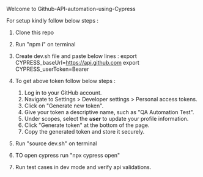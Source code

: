 Welcome to Github-API-automation-using-Cypress


For setup kindly follow below steps : 
1. Clone this repo
2. Run "npm i" on terminal
3. Create dev.sh file and paste below lines : 
 export CYPRESS_baseUrl=https://api.github.com
 export CYPRESS_userToken=Bearer <Token>


4. To get above token follow below steps : 
    1. Log in to your GitHub account.
    2. Navigate to Settings > Developer settings > Personal access tokens.
    3. Click on "Generate new token".
    4. Give your token a descriptive name, such as "QA Automation Test".
    5. Under scopes, select the ***user*** to update your profile information.
    6. Click "Generate token" at the bottom of the page.
    7. Copy the generated token and store it securely.

5. Run "source dev.sh" on terminal
6. TO open cypress run "npx cypress open"
7. Run test cases in dev mode and verify api validations.
